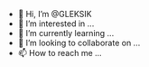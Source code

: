 - 👋 Hi, I’m @GLEKSIK
- 👀 I’m interested in ...
- 🌱 I’m currently learning ...
- 💞️ I’m looking to collaborate on ...
- 📫 How to reach me ...

<!---
GLEKSIK/GLEKSIK is a ✨ special ✨ repository because its `README.md` (this file) appears on your GitHub profile.
You can click the Preview link to take a look at your changes.
--->
